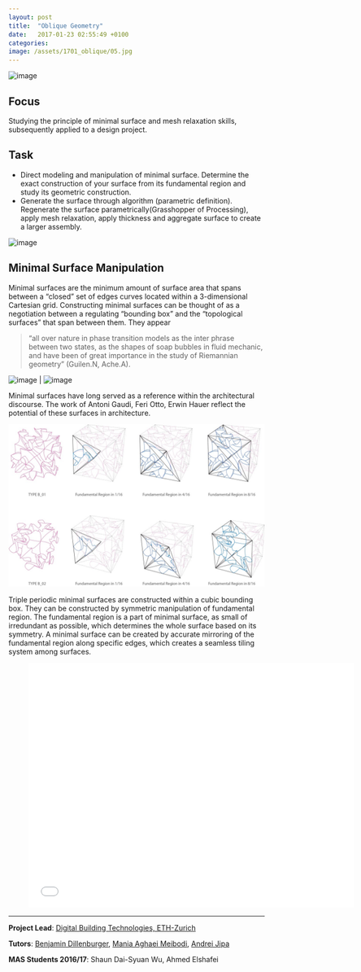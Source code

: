 ```yaml
---
layout: post
title:  "Oblique Geometry"
date:   2017-01-23 02:55:49 +0100
categories: 
image: /assets/1701_oblique/05.jpg
---
```


![image](\assets\1701_oblique\05.jpg)

## Focus
Studying the principle of minimal surface and mesh relaxation skills, subsequently applied to a design project. 


## Task
* Direct modeling and manipulation of minimal surface. Determine the exact construction of your surface from its fundamental region and study its geometric construction.
* Generate the surface through algorithm (parametric definition). Regenerate the surface parametrically(Grasshopper of Processing), apply mesh relaxation, apply thickness and aggregate surface to create a larger assembly.

![image](\assets\1701_oblique\b09.jpg)

## Minimal Surface Manipulation
Minimal surfaces are the minimum amount of surface area that spans between a “closed” set of edges curves located within a 3-dimensional Cartesian grid. Constructing minimal surfaces can be thought of as a negotiation between a regulating “bounding box” and the “topological surfaces” that span between them. 
They appear 
> “all over nature in phase transition models as the inter phrase between two states, as the shapes of soap bubbles in fluid mechanic, and have been of great importance in the study of Riemannian geometry” (Guilen.N, Ache.A). 

![image](\assets\1701_oblique\b03.jpg) | ![image](\assets\1701_oblique\b06.jpg)

Minimal surfaces have long served as a reference within the architectural discourse. The work of Antoni Gaudi, Feri Otto, Erwin Hauer reflect the potential of these surfaces in architecture.

![image](\assets\1701_oblique\031.jpg)

Triple periodic minimal surfaces are constructed within a cubic bounding box. They can be constructed by symmetric manipulation of fundamental region. The fundamental region is a part of minimal surface, as small of irredundant as possible, which determines the whole surface based on its symmetry. A minimal surface can be created by accurate mirroring of the fundamental region along specific edges, which creates a seamless tiling system among surfaces.

<div class="video"> <figure> <iframe width="640" height="480" src="//www.youtube.com/embed/JJZp4kvAnuk" frameborder="0" allowfullscreen></iframe> </figure> </div>

-----

**Project Lead**: [Digital Building Technologies, ETH-Zurich][DBT]

**Tutors**: [Benjamin Dillenburger][BD], [Mania Aghaei Meibodi][MAE], [Andrei Jipa][AJ]

**MAS Students 2016/17**: Shaun Dai-Syuan Wu, Ahmed Elshafei


[DBT]: https://dbt.arch.ethz.ch/
[BD]: https://dbt.arch.ethz.ch/team-member/benjamin-dillenburger/
[MAE]: https://dbt.arch.ethz.ch/team-member/mania-aghaei-meibodi/
[AJ]: https://dbt.arch.ethz.ch/team-member/andrei-jipa/


